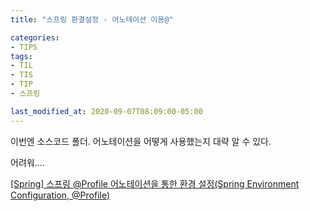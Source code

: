 ```yaml
---
title: "스프링 환결설정 - 어노테이션 이용@"

categories:
- TIPS
tags:
- TIL
- TIS
- TIP
- 스프링

last_modified_at: 2020-09-07T08:09:00-05:00
---
```

이번엔 소스코드 폴더. 어노테이션을 어떻게 사용했는지 대략 알 수 있다.

어려워....

[[Spring] 스프링 @Profile 어노테이션을 통한 환경 설정(Spring Environment Configuration, @Profile)](https://engkimbs.tistory.com/712)
